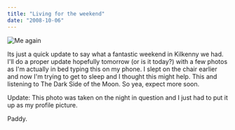```yaml
---
title: "Living for the weekend"
date: "2008-10-06"
---
```

![Me again](/images/me_2.jpg "I just had to put this photo up")

Its just a quick update to say what a fantastic weekend in Kilkenny we had. I'll do a proper update hopefully tomorrow (or is it today?) with a few photos as I'm actually in bed typing this on my phone. I slept on the chair earlier and now I'm trying to get to sleep and I thought this might help. This and listening to The Dark Side of the Moon. So yea, expect more soon.

Update: This photo was taken on the night in question and I just had to put it up as my profile picture.

Paddy.